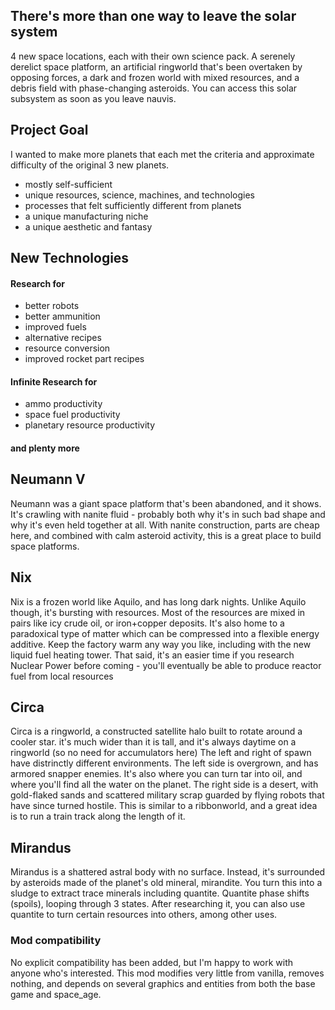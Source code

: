 ## There's more than one way to leave the solar system
4 new space locations, each with their own science pack. A serenely derelict space platform, an artificial ringworld that's been overtaken by opposing forces, a dark and frozen world with mixed resources, and a debris field with phase-changing asteroids. You can access this solar subsystem as soon as you leave nauvis.

## Project Goal
I wanted to make more planets that each met the criteria and approximate difficulty of the original 3 new planets.

- mostly self-sufficient
- unique resources, science, machines, and technologies
- processes that felt sufficiently different from planets
- a unique manufacturing niche
- a unique aesthetic and fantasy


## New Technologies
#### Research for
- better robots
- better ammunition
- improved fuels
- alternative recipes
- resource conversion
- improved rocket part recipes

#### Infinite Research for
- ammo productivity
- space fuel productivity
- planetary resource productivity

#### and plenty more

## Neumann V
Neumann was a giant space platform that's been abandoned, and it shows. It's crawling with nanite fluid - probably both why it's in such bad shape and why it's even held together at all. With nanite construction, parts are cheap here, and combined with calm asteroid activity, this is a great place to build space platforms.


## Nix
Nix is a frozen world like Aquilo, and has long dark nights. Unlike Aquilo though, it's bursting with resources. Most of the resources are mixed in pairs like icy crude oil, or iron+copper deposits. It's also home to a paradoxical type of matter which can be compressed into a flexible energy additive. Keep the factory warm any way you like, including with the new liquid fuel heating tower. That said, it's an easier time if you research Nuclear Power before coming - you'll eventually be able to produce reactor fuel from local resources


## Circa
Circa is a ringworld, a constructed satellite halo built to rotate around a cooler star. it's much wider than it is tall, and it's always daytime on a ringworld (so no need for accumulators here) The left and right of spawn have distrinctly different environments. The left side is overgrown, and has armored snapper enemies. It's also where you can turn tar into oil, and where you'll find all the water on the planet. The right side is a desert, with gold-flaked sands and scattered military scrap guarded by flying robots that have since turned hostile. This is similar to a ribbonworld, and a great idea is to run a train track along the length of it.


## Mirandus
Mirandus is a shattered astral body with no surface. Instead, it's surrounded by asteroids made of the planet's old mineral, mirandite. You turn this into a sludge to extract trace minerals including quantite. Quantite phase shifts (spoils), looping through 3 states. After researching it, you can also use quantite to turn certain resources into others, among other uses.


### Mod compatibility
No explicit compatibility has been added, but I'm happy to work with anyone who's interested.
This mod modifies very little from vanilla, removes nothing, and depends on several graphics and entities from both the base game and space_age.